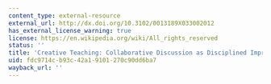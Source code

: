 ```yaml
---
content_type: external-resource
external_url: http://dx.doi.org/10.3102/0013189X033002012
has_external_license_warning: true
license: https://en.wikipedia.org/wiki/All_rights_reserved
status: ''
title: 'Creative Teaching: Collaborative Discussion as Disciplined Improvisation'
uid: fdc9714c-b93c-42a1-9101-270c90dd6ba7
wayback_url: ''
---
```


